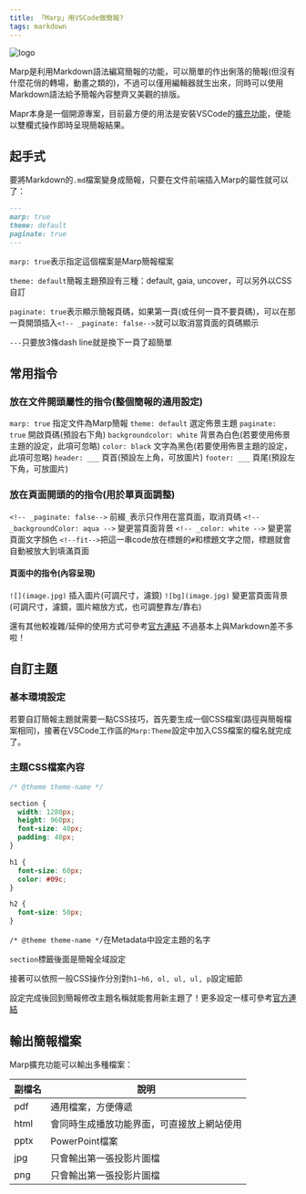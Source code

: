 ```yaml
---
title: 「Marp」用VSCode做簡報?
tags: markdown
---
```


![logo](https://i.imgur.com/okZsFwr.png)

Marp是利用Markdown語法編寫簡報的功能，可以簡單的作出俐落的簡報(但沒有什麼花俏的轉場，動畫之類的)，不過可以僅用編輯器就生出來，同時可以使用Markdown語法給予簡報內容整齊又美觀的排版。

Mapr本身是一個開源專案，目前最方便的用法是安裝VSCode的[擴充功能](https://marketplace.visualstudio.com/items?itemName=marp-team.marp-vscode)，便能以雙欄式操作即時呈現簡報結果。

## 起手式

要將Markdown的`.md`檔案變身成簡報，只要在文件前端插入Marp的屬性就可以了：

```markdown
---
marp: true
theme: default
paginate: true
---
```

`marp: true`表示指定這個檔案是Marp簡報檔案

`theme: default`簡報主題預設有三種：default, gaia, uncover，可以另外以CSS自訂

`paginate: true`表示顯示簡報頁碼，如果第一頁(或任何一頁不要頁碼)，可以在那一頁開頭插入`<!-- _paginate: false-->`就可以取消當頁面的頁碼顯示

`---`只要放3條dash line就是換下一頁了超簡單

## 常用指令

### 放在文件開頭屬性的指令(整個簡報的通用設定)

`marp: true` 指定文件為Marp簡報
`theme: default` 選定佈景主題
`paginate: true` 開啟頁碼(預設右下角)
`backgroundcolor: white` 背景為白色(若要使用佈景主題的設定，此項可忽略)
`color: black` 文字為黑色(若要使用佈景主題的設定，此項可忽略)
`header: ___` 頁首(預設左上角，可放圖片)
`footer: ___` 頁尾(預設左下角，可放圖片)

### 放在頁面開頭的的指令(用於單頁面調整)

`<!-- _paginate: false-->` 前綴`_`表示只作用在當頁面，取消頁碼
`<!-- _backgroundColor: aqua -->` 變更當頁面背景
`<!-- _color: white -->` 變更當頁面文字顏色
`<!--fit-->`把這一串code放在標題的`#`和標題文字之間，標題就會自動被放大到填滿頁面

#### 頁面中的指令(內容呈現)

`![](image.jpg)` 插入圖片(可調尺寸，濾鏡)
`![bg](image.jpg)` 變更當頁面背景(可調尺寸，濾鏡，圖片縮放方式，也可調整靠左/靠右)

還有其他較複雜/延伸的使用方式可參考[官方連結](https://marpit.marp.app/markdown)
不過基本上與Markdown差不多啦！

## 自訂主題

### 基本環境設定

若要自訂簡報主題就需要一點CSS技巧，首先要生成一個CSS檔案(路徑與簡報檔案相同)，接著在VSCode工作區的`Marp:Theme`設定中加入CSS檔案的檔名就完成了。

### 主題CSS檔案內容

```css
/* @theme theme-name */

section {
  width: 1280px;
  height: 960px;
  font-size: 40px;
  padding: 40px;
}

h1 {
  font-size: 60px;
  color: #09c;
}

h2 {
  font-size: 50px;
}
```

`/* @theme theme-name */`在Metadata中設定主題的名字

`section`標籤後面是簡報全域設定

接著可以依照一般CSS操作分別對`h1~h6, ol, ul, ul, p`設定細節

設定完成後回到簡報修改主題名稱就能套用新主題了！更多設定一樣可參考[官方連結](https://marpit.marp.app/markdown)

## 輸出簡報檔案

Marp擴充功能可以輸出多種檔案：

副檔名|說明
---|---
pdf|通用檔案，方便傳遞
html|會同時生成播放功能界面，可直接放上網站使用
pptx|PowerPoint檔案
jpg|只會輸出第一張投影片圖檔
png|只會輸出第一張投影片圖檔
